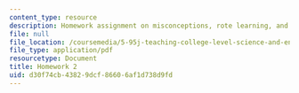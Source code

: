 ```yaml
---
content_type: resource
description: Homework assignment on misconceptions, rote learning, and teaching equations.
file: null
file_location: /coursemedia/5-95j-teaching-college-level-science-and-engineering-spring-2009/d30f74cb43829dcf86606af1d738d9fd_MIT5_95js09_hw02.pdf
file_type: application/pdf
resourcetype: Document
title: Homework 2
uid: d30f74cb-4382-9dcf-8660-6af1d738d9fd
---
```

